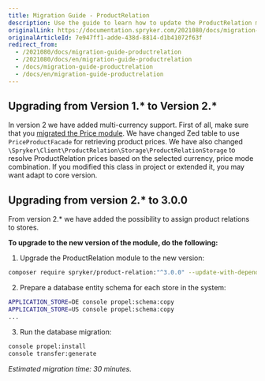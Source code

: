```yaml
---
title: Migration Guide - ProductRelation
description: Use the guide to learn how to update the ProductRelation module to a newer version.
originalLink: https://documentation.spryker.com/2021080/docs/migration-guide-productrelation
originalArticleId: 7e947ff1-adde-438d-8814-d1b41072f63f
redirect_from:
  - /2021080/docs/migration-guide-productrelation
  - /2021080/docs/en/migration-guide-productrelation
  - /docs/migration-guide-productrelation
  - /docs/en/migration-guide-productrelation
---
```


## Upgrading from Version 1.* to Version 2.*
In version 2 we have added multi-currency support. First of all, make sure that you [migrated the Price module](/docs/scos/dev/module-migration-guides/{{page.version}}/migration-guide-price.html). We have changed Zed table to use `PriceProductFacade` for retrieving product prices. We have also changed `\Spryker\Client\ProductRelation\Storage\ProductRelationStorage` to resolve ProductRelation prices based on the selected currency, price mode combination. If you modified this class in project or extended it, you may want adapt to core version.



## Upgrading from version 2.* to 3.0.0

From version 2.* we have added the possibility to assign product relations to stores.

**To upgrade to the new version of the module, do the following:**
    
1. Upgrade the ProductRelation module to the new version:
```bash
composer require spryker/product-relation:"^3.0.0" --update-with-dependencies
```

2. Prepare a database entity schema for each store in the system:
```bash
APPLICATION_STORE=DE console propel:schema:copy
APPLICATION_STORE=US console propel:schema:copy
...
```


3. Run the database migration:
```bash
console propel:install
console transfer:generate
```

*Estimated migration time: 30 minutes.*


<!-- **See also:**
* [Learn more about Products in multi-store environment](https://documentation.spryker.com/2021080/docs/product-store-relation-under-the-hood) -->

<!-- Last review date: Nov 23, 2017 by Aurimas Ličkus -->

